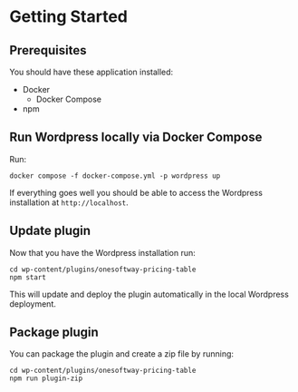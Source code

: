 # Getting Started

## Prerequisites

You should have these application installed:
- Docker
    - Docker Compose
- npm


## Run Wordpress locally via Docker Compose

Run:

```
docker compose -f docker-compose.yml -p wordpress up
```

If everything goes well you should be able to access the Wordpress installation at `http://localhost`.

## Update plugin

Now that you have the Wordpress installation run:

```
cd wp-content/plugins/onesoftway-pricing-table
npm start
```

This will update and deploy the plugin automatically in the local Wordpress deployment.

## Package plugin

You can package the plugin and create a zip file by running:

```
cd wp-content/plugins/onesoftway-pricing-table
npm run plugin-zip
```